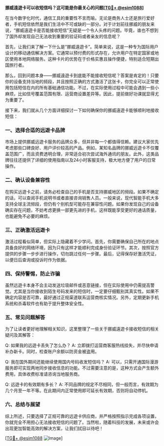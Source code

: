 **挪威遠遊卡可以收短信吗？这可能是你最关心的问题[[TG💪+ @esim1088](https://t.me/s/esim1088)]**

在当今数字化时代，通信工具的重要性不言而喻。无论是商务人士还是旅行爱好者，手机短信依然是我们生活中不可或缺的一部分。对于计划前往挪威的朋友来说，“挪威遠遊卡是否能接收短信”无疑是一个令人头疼的问题。毕竟，谁也不想到了国外却发现自己无法收到重要的验证码或者亲友的信息呢？

首先，让我们来了解一下什么是“挪威遠遊卡”。简单来说，这是一种专为国际用户设计的移动通信解决方案。它通常以预付费的形式存在，允许用户在特定国家或地区使用本地网络服务。这种卡片的优势在于价格实惠且操作便捷，特别适合短期出国旅行者。

那么，回到问题本身——挪威遠遊卡到底能不能接收短信呢？答案是肯定的！只要你的设备支持当地的频段，并且按照正确的方式激活了这张卡，你完全可以正常使用包括短信在内的所有基础通信功能。不过，在实际使用过程中可能会遇到一些小麻烦，比如信号覆盖范围有限、运营商设置差异等。因此，提前做好功课就显得尤为重要了。

接下来，我们就从几个方面详细探讨一下如何确保你的挪威遠遊卡能够顺利地接收短信：

### 一、选择合适的远遊卡品牌

市场上提供挪威远遊卡服务的品牌众多，但并非每一个都值得信赖。建议大家优先考虑那些口碑良好、用户评价较高的产品。例如，某知名品牌的挪威远遊卡不仅覆盖范围广，而且资费透明合理，非常适合初次尝试海外通讯的朋友。此外，这类品牌往往还提供了详细的使用指南以及24小时客服支持，极大地方便了用户的日常操作。

### 二、确认设备兼容性

在购买远遊卡之前，请务必检查自己的手机是否支持挪威地区的频段。如果不确定的话，可以查阅手机说明书或者直接咨询销售人员。一般来说，现代智能手机大多支持全球主流频段，但仍有个别机型可能存在兼容性问题。如果你发现自己的设备确实存在问题，不妨考虑更换一部更先进的手机，这样既能享受更好的通话质量，也能避免不必要的麻烦。

### 三、正确激活远遊卡

激活过程看似简单，但实际上隐藏着不少学问。首先，你需要确保自己所在的地点具备良好的网络环境，因为只有这样才能顺利完成身份验证环节。其次，按照官方提供的步骤一步步进行操作，切勿跳过任何一步骤。最后，记得保存好激活凭证，以便日后查询或投诉时作为依据。

### 四、保持警惕，防止诈骗

虽然远遊卡本身不会主动发送垃圾邮件或恶意链接，但在实际使用中仍需提高警觉。尤其是当你接收到陌生号码发来的短信时，一定要仔细甄别其真实性。如果不确定内容是否可靠，最好通过正规渠道联系运营商核实情况。另外，定期更新手机系统和杀毒软件也有助于提升整体安全性。

### 五、常见问题解答

为了让读者更好地理解相关知识，这里整理了一些关于挪威遠遊卡接收短信的相关疑问及其解答：

Q: 如果我的远遊卡丢失了怎么办？
A: 立即拨打运营商客服热线挂失，并尽快申请补办新卡。同时，检查账户余额以防资金被盗用。

Q: 我在国外期间还能继续使用国内号码收发短信吗？
A: 可以，只需开通国际漫游服务即可实现两地同步接收信息的功能。不过需要注意的是，这种方式会产生额外费用，具体收费标准请咨询当地服务商。

Q: 远遊卡的有效期有多长？
A: 不同品牌的规定不尽相同，但一般而言，有效期为几个月至一年不等。在此期间内正常使用即可延长有效期，否则将自动停机。

### 六、总结与展望

综上所述，只要选择了正规可靠的远遊卡供应商，并严格按照指示完成各项设置，你就完全不用担心无法接收短信的问题了。当然啦，随着科技的发展，未来或许会出现更加智能高效的解决方案，让我们拭目以待吧！

[[TG💪+ @esim1088](https://t.me/s/esim1088) ![Image](https://i.postimg.cc/4NQfJmqS/Snipaste-2025-05-13-00-14-12.png)]
